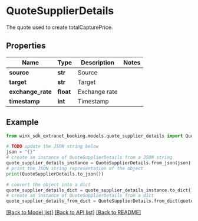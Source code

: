# QuoteSupplierDetails

The quote used to create totalCapturePrice.

## Properties

Name | Type | Description | Notes
------------ | ------------- | ------------- | -------------
**source** | **str** | Source | 
**target** | **str** | Target | 
**exchange_rate** | **float** | Exchange rate | 
**timestamp** | **int** | Timestamp | 

## Example

```python
from wink_sdk_extranet_booking.models.quote_supplier_details import QuoteSupplierDetails

# TODO update the JSON string below
json = "{}"
# create an instance of QuoteSupplierDetails from a JSON string
quote_supplier_details_instance = QuoteSupplierDetails.from_json(json)
# print the JSON string representation of the object
print(QuoteSupplierDetails.to_json())

# convert the object into a dict
quote_supplier_details_dict = quote_supplier_details_instance.to_dict()
# create an instance of QuoteSupplierDetails from a dict
quote_supplier_details_from_dict = QuoteSupplierDetails.from_dict(quote_supplier_details_dict)
```
[[Back to Model list]](../README.md#documentation-for-models) [[Back to API list]](../README.md#documentation-for-api-endpoints) [[Back to README]](../README.md)



